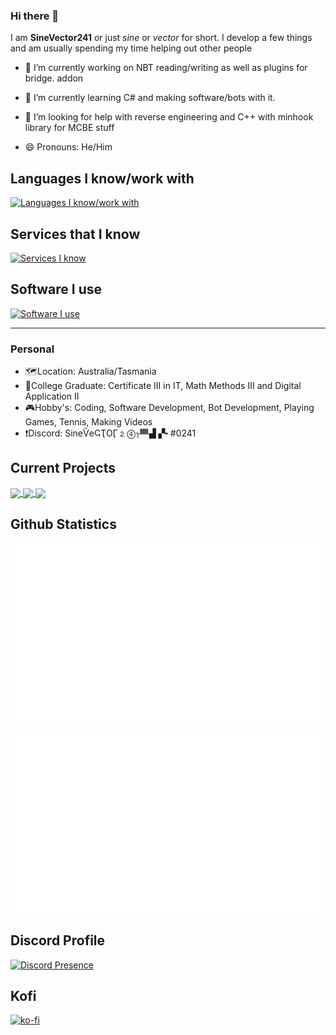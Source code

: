 ### Hi there 👋

I am **SineVector241** or just *sine* or *vector* for short. I develop a few things and am usually spending my time helping out other people

- 🔭 I’m currently working on NBT reading/writing as well as plugins for bridge. addon
- 🌱 I’m currently learning C# and making software/bots with it.
- 🤔 I’m looking for help with reverse engineering and C++ with minhook library for MCBE stuff

- 😄 Pronouns: He/Him

## Languages I know/work with

[![Languages I know/work with](https://skills.thijs.gg/icons?i=cs,dotnet,java,nodejs,js,ts,py,css,html,vue,bash)](https://skills.thijs.gg)

## Services that I know

[![Services I know](https://skills.thijs.gg/icons?i=mysql,sqlite,discord,azure)](https://skills.thijs.gg)

## Software I use

[![Software I use](https://skills.thijs.gg/icons?i=visualstudio,vscode,blender,unity)](https://skills.thijs.gg)

---
### Personal
- 🗺️Location: Australia/Tasmania
- 🏢College Graduate: Certificate III in IT, Math Methods III and Digital Application II
- 🎮Hobby's: Coding, Software Development, Bot Development, Playing Games, Tennis, Making Videos
- ❗Discord: SineѶeҀҬOӶ⒉⓸⎤ᚙ▟ ▞╸#0241

## Current Projects
<a align="center" href="https://github.com/SineVector241/VoiceCraft-MCBE_ProximityChat_Addon">
  <img align="center" src="https://opengraph.githubassets.com/1/SineVector241/VoiceCraft-MCBE_ProximityChat_Addon" width="350px"/>
</a>
<a align="center" href="https://github.com/SineVector241/VoiceCraft-MCBE_Proximity_Chat">
  <img align="center" src="https://opengraph.githubassets.com/1/SineVector241/VoiceCraft-MCBE_Proximity_Chat" width="350px"/>
</a>
<a align="center" href="https://github.com/SineVector241/Bedrock-Tools">
  <img align="center" src="https://opengraph.githubassets.com/1/SineVector241/Bedrock-Tools" width="350px"/>
</a>

## Github Statistics
![](https://raw.githubusercontent.com/SineVector241/GithubStatistics/master/generated/overview.svg#gh-dark-mode-only)
![](https://raw.githubusercontent.com/SineVector241/GithubStatistics/master/generated/languages.svg#gh-dark-mode-only)

## Discord Profile
[![Discord Presence](https://lanyard-profile-readme.vercel.app/api/550912080627236874?theme=dark&bg=235a6f&hideDiscrim=true)](https://discord.com/users/550912080627236874)

## Kofi
[![ko-fi](https://ko-fi.com/img/githubbutton_sm.svg)](https://ko-fi.com/Z8Z0MLA2P)
